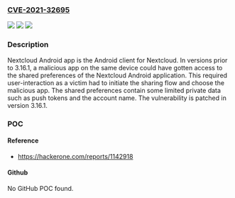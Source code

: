 ### [CVE-2021-32695](https://cve.mitre.org/cgi-bin/cvename.cgi?name=CVE-2021-32695)
![](https://img.shields.io/static/v1?label=Product&message=security-advisories&color=blue)
![](https://img.shields.io/static/v1?label=Version&message=n%2Fa&color=blue)
![](https://img.shields.io/static/v1?label=Vulnerability&message=CWE-200%3A%20Exposure%20of%20Sensitive%20Information%20to%20an%20Unauthorized%20Actor&color=brighgreen)

### Description

Nextcloud Android app is the Android client for Nextcloud. In versions prior to 3.16.1, a malicious app on the same device could have gotten access to the shared preferences of the Nextcloud Android application. This required user-interaction as a victim had to initiate the sharing flow and choose the malicious app. The shared preferences contain some limited private data such as push tokens and the account name. The vulnerability is patched in version 3.16.1.

### POC

#### Reference
- https://hackerone.com/reports/1142918

#### Github
No GitHub POC found.

